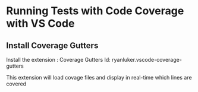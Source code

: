 # Running Tests with Code Coverage with VS Code

## Install Coverage Gutters

Install the extension : Coverage Gutters
Id: ryanluker.vscode-coverage-gutters

This extension will load covage files and display in real-time which lines are covered
